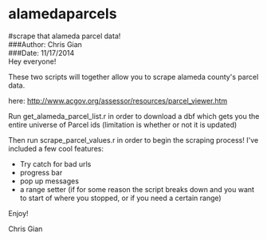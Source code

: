 alamedaparcels
==============
#scrape that alameda parcel data!  
###Author: Chris Gian  
###Date: 11/17/2014  
Hey everyone!  

These two scripts will together allow you to scrape alameda county's parcel data.

here:
http://www.acgov.org/assessor/resources/parcel_viewer.htm

Run get_alameda_parcel_list.r in order to download a dbf 
which gets you the entire universe of Parcel ids (limitation 
is whether or not it is updated)

Then run scrape_parcel_values.r in order to begin the scraping process!
I've included a few cool features:
- Try catch for bad urls
- progress bar
- pop up messages
- a range setter (if for some reason the script breaks down 
and you want to start of where you stopped, or if you need a certain range)

Enjoy!

Chris Gian
